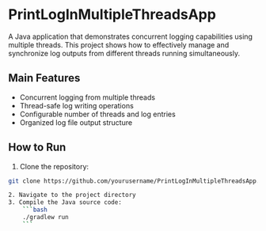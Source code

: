  
# PrintLogInMultipleThreadsApp

A Java application that demonstrates concurrent logging capabilities using multiple threads. This project shows how to effectively manage and synchronize log outputs from different threads running simultaneously.

## Main Features

- Concurrent logging from multiple threads
- Thread-safe log writing operations
- Configurable number of threads and log entries
- Organized log file output structure

## How to Run

1. Clone the repository:
```bash
git clone https://github.com/yourusername/PrintLogInMultipleThreadsApp.git

2. Navigate to the project directory
3. Compile the Java source code:
    ```bash
    ./gradlew run
    ```